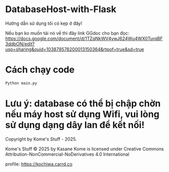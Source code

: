 # DatabaseHost-with-Flask

Hướng dẫn sử dụng tôi có kẹp ở đây!

Nếu bạn ko muốn tải nó về thì đây link GGdoc cho bạn đọc: https://docs.google.com/document/d/1TZqNkWV4ywJ624Wu4WX0TurqBF3ddbON/edit?usp=sharing&ouid=103878578200013150364&rtpof=true&sd=true

# Cách chạy code

```sh
Python main.py
```

# Lưu ý: database có thể bị chập chờn nếu máy host sử dụng Wifi, vui lòng sử dụng dạng dây lan để kết nối!

Copyright by Kome's Stuff - 2025.

Kome's Stuff © 2025 by Kasane Kome is licensed under Creative Commons Attribution-NonCommercial-NoDerivatives 4.0 International

profile: https://kochiwa.carrd.co
